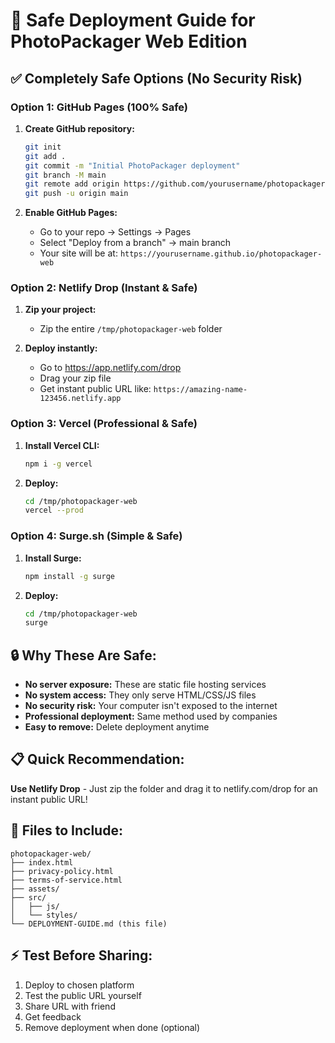 # 🚀 Safe Deployment Guide for PhotoPackager Web Edition

## ✅ **Completely Safe Options (No Security Risk)**

### **Option 1: GitHub Pages (100% Safe)**

1. **Create GitHub repository:**
   ```bash
   git init
   git add .
   git commit -m "Initial PhotoPackager deployment"
   git branch -M main
   git remote add origin https://github.com/yourusername/photopackager-web.git
   git push -u origin main
   ```

2. **Enable GitHub Pages:**
   - Go to your repo → Settings → Pages
   - Select "Deploy from a branch" → main branch
   - Your site will be at: `https://yourusername.github.io/photopackager-web`

### **Option 2: Netlify Drop (Instant & Safe)**

1. **Zip your project:**
   - Zip the entire `/tmp/photopackager-web` folder
   
2. **Deploy instantly:**
   - Go to https://app.netlify.com/drop
   - Drag your zip file
   - Get instant public URL like: `https://amazing-name-123456.netlify.app`

### **Option 3: Vercel (Professional & Safe)**

1. **Install Vercel CLI:**
   ```bash
   npm i -g vercel
   ```

2. **Deploy:**
   ```bash
   cd /tmp/photopackager-web
   vercel --prod
   ```

### **Option 4: Surge.sh (Simple & Safe)**

1. **Install Surge:**
   ```bash
   npm install -g surge
   ```

2. **Deploy:**
   ```bash
   cd /tmp/photopackager-web
   surge
   ```

## 🔒 **Why These Are Safe:**

- **No server exposure:** These are static file hosting services
- **No system access:** They only serve HTML/CSS/JS files
- **No security risk:** Your computer isn't exposed to the internet
- **Professional deployment:** Same method used by companies
- **Easy to remove:** Delete deployment anytime

## 📋 **Quick Recommendation:**

**Use Netlify Drop** - Just zip the folder and drag it to netlify.com/drop for an instant public URL!

## 🎯 **Files to Include:**
```
photopackager-web/
├── index.html
├── privacy-policy.html  
├── terms-of-service.html
├── assets/
├── src/
│   ├── js/
│   └── styles/
└── DEPLOYMENT-GUIDE.md (this file)
```

## ⚡ **Test Before Sharing:**
1. Deploy to chosen platform
2. Test the public URL yourself
3. Share URL with friend
4. Get feedback
5. Remove deployment when done (optional)